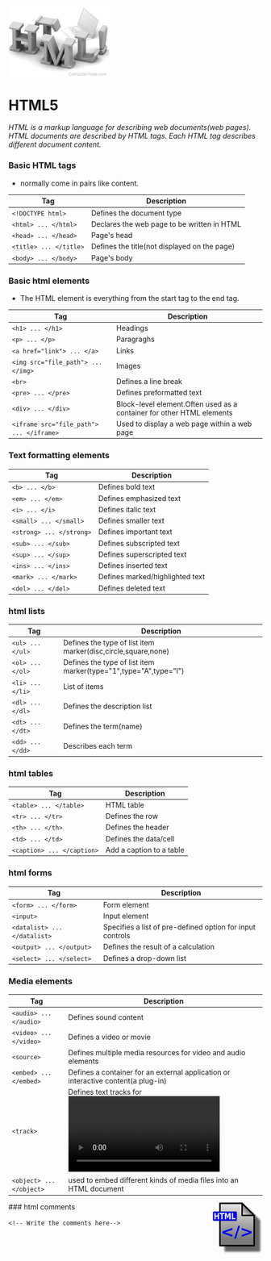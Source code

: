 <img src="html.jpg" alt="html5" width="200" align="center"> 

HTML5
========
_HTML is a markup language for describing web documents(web pages)._
_HTML documents are described by HTML tags._
_Each HTML tag describes different document content._
### Basic HTML tags
* normally come in pairs like <tagname>content</tagname>.

|Tag|Description|
|---|-----------|
| `<!DOCTYPE html>` | Defines the document type |
| `<html> ... </html>` | Declares the web page to be written in HTML |
| `<head> ... </head>` | Page's head |
| `<title> ... </title>` | Defines the title(not displayed on the page) |
| `<body> ... </body>` | Page's body |

 
### Basic html elements
* The HTML element is everything from the start tag to the end tag.

|Tag|Description|
|---|-----------|
| `<h1> ... </h1>` | Headings |
| `<p> ... </p>` | Paragraghs |
| `<a href="link"> ... </a>` | Links |
| `<img src="file_path"> ... </img>` | Images |
| `<br>` | Defines a line break |
| `<pre> ... </pre>` | Defines preformatted text |
| `<div> ... </div>` |  Block-level element.Often used as a container for other HTML elements |
| ` <iframe src="file_path"> ... </iframe> ` | Used to display a web page within a web page |

### Text formatting elements

|Tag|Description|
|---|-----------|
| `<b> ... </b>` | Defines bold text |
| `<em> ... </em>` | Defines emphasized text |
| `<i> ... </i>` | Defines italic text |
| `<small> ... </small>` | Defines smaller text |
| `<strong> ... </strong>` | Defines important text |
| `<sub> ... </sub>` | Defines subscripted text |
| `<sup> ... </sup>` | Defines superscripted text |
| `<ins> ... </ins>` | Defines inserted text |
| `<mark> ... </mark>` | Defines marked/highlighted text |
| `<del> ... </del>` | Defines deleted text|

### html lists

|Tag|Description|
|---|-----------|
| `<ul> ... </ul>` | Defines the type of list item marker(disc,circle,square,none) |
| `<ol> ... </ol>` | Defines the type of list item marker(type="1",type="A",type="I") |
| `<li> ... </li>` | List of items |
| `<dl> ... </dl>` | Defines the description list |
| `<dt> ... </dt>` | Defines the term(name) |
| `<dd> ... </dd>` | Describes each term |

### html tables

|Tag|Description|
|---|-----------|
| `<table> ... </table>` | HTML table |
| `<tr> ... </tr>` | Defines the row |
| `<th> ... </th>` | Defines the header |
| `<td> ... </td>` | Defines the data/cell |
| `<caption> ... </caption>` | Add a caption to a table |

### html forms

|Tag|Description|
|---|-----------|
| `<form> ... </form>` | Form element|
| `<input>` | Input element |
| `<datalist> ... </datalist>` | Specifies a list of pre-defined option for input controls |
| `<output> ... </output>` | Defines the result of a calculation |
| `<select> ... </select>` |  Defines a drop-down list |

### Media elements

|Tag|Description|
|---|-----------|
| `<audio> ... </audio>` | Defines sound content |
| `<video> ... </video>` | Defines a video or movie |
| `<source>` | Defines multiple media resources for video and audio elements |
| `<embed> ... </embed>` | Defines a container for an external application or interactive content(a plug-in) |
| `<track>` | Defines text tracks for <video> and <audio> |
| `<object> ... </object>` | used to embed different kinds of media files into an HTML document |

<img src="th.jpg" alt="html5" width="100" align="right"> 
### html comments

`<!-- Write the comments here-->` 


